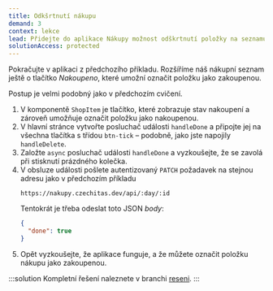 ```yaml
---
title: Odkšrtnutí nákupu
demand: 3
context: lekce
lead: Přidejte do aplikace Nákupy možnost odškrtnutí položky na seznamu jako nakoupené.
solutionAccess: protected
---
```


Pokračujte v aplikaci z předchozího příkladu. Rozšíříme náš nákupní seznam ještě o tlačítko _Nakoupeno_, které umožní označit položku jako zakoupenou.

Postup je velmi podobný jako v předchozím cvičení.

1. V komponentě `ShopItem` je tlačítko, které zobrazuje stav nakoupení a zároveň umožňuje označit položku jako nakoupenou.
1. V hlavní stránce vytvořte posluchač události `handleDone` a připojte jej na všechna tlačítka s třídou `btn-tick` – podobně, jako jste napojily `handleDelete`.
1. Založte `async` posluchač události `handleDone` a vyzkoušejte, že se zavolá při stisknutí prázdného kolečka.
1. V obsluze události pošlete autentizovaný `PATCH` požadavek na stejnou adresu jako v předchozím příkladu
   ```
   https://nakupy.czechitas.dev/api/:day/:id
   ```
   Tentokrát je třeba odeslat toto JSON _body_:
   ```json
   {
     "done": true
   }
   ```
1. Opět vyzkoušejte, že aplikace funguje, a že můžete označit položku nákupu jako zakoupenou.

:::solution
Kompletní řešení naleznete v branchi [reseni](https://github.com/Czechitas-podklady-WEB/ukazka-nakupy-fetch/tree/reseni).
:::